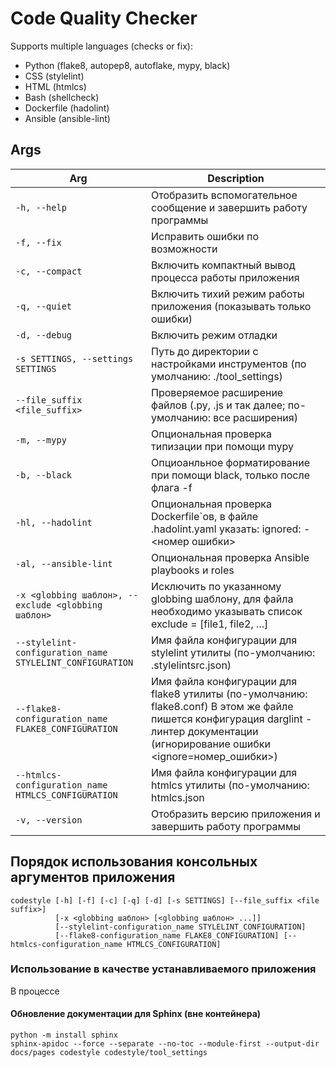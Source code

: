 
Code Quality Checker
========================

Supports multiple languages (checks or fix):

-   Python (flake8, autopep8, autoflake, mypy, black)
-   CSS (stylelint)
-   HTML (htmlcs)
-   Bash (shellcheck)
-   Dockerfile (hadolint)
-   Ansible (ansible-lint)

Args
-------------------------------

 Arg | Description
--- | ---
`-h, --help` | Отобразить вспомогательное сообщение и завершить работу программы
`-f, --fix` | Исправить ошибки по возможности
`-c, --compact` | Включить компактный вывод процесса работы приложения
`-q, --quiet` | Включить тихий режим работы приложения (показывать только ошибки)
`-d, --debug` | Включить режим отладки
`-s SETTINGS, --settings SETTINGS` | Путь до директории с настройками инструментов (по умолчанию: ./tool_settings)
`--file_suffix <file_suffix>` | Проверяемое расширение файлов (.py, .js и так далее; по-умолчанию: все расширения)
`-m, --mypy` |  Опциональная проверка типизации при помощи mypy
`-b, --black` | Опциоанльное форматирование при помощи black, только после флага -f
`-hl, --hadolint` |  Опциональная проверка Dockerfile`ов, в файле .hadolint.yaml указать: ignored: - <номер ошибки>
`-al, --ansible-lint` |  Опциональная проверка Ansible playbooks и roles
`-x <globbing шаблон>, --exclude <globbing шаблон>` | Исключить по указанному globbing шаблону, для файла необходимо указывать список exclude = [file1, file2, ...]
`--stylelint-configuration_name STYLELINT_CONFIGURATION` | Имя файла конфигурации для stylelint утилиты (по-умолчанию: .stylelintsrc.json)
`--flake8-configuration_name FLAKE8_CONFIGURATION` | Имя файла конфигурации для flake8 утилиты (по-умолчанию: flake8.conf) В этом же файле пишется конфигурация darglint - линтер документации (игнорирование ошибки <ignore=номер_ошибки>)
`--htmlcs-configuration_name HTMLCS_CONFIGURATION` | Имя файла конфигурации для htmlcs утилиты (по-умолчанию: htmlcs.json
`-v, --version` | Отобразить версию приложения и завершить работу программы

Порядок использования консольных аргументов приложения
------------------------------------------------------

``` {.sourceCode .console}
codestyle [-h] [-f] [-c] [-q] [-d] [-s SETTINGS] [--file_suffix <file suffix>]
          [-x <globbing шаблон> [<globbing шаблон> ...]] 
          [--stylelint-configuration_name STYLELINT_CONFIGURATION]
          [--flake8-configuration_name FLAKE8_CONFIGURATION] [--htmlcs-configuration_name HTMLCS_CONFIGURATION]

```

### Использование в качестве устанавливаемого приложения

В процессе

#### Обновление документации для Sphinx (вне контейнера)

``` {.sourceCode .console}
python -m install sphinx
sphinx-apidoc --force --separate --no-toc --module-first --output-dir docs/pages codestyle codestyle/tool_settings
```
